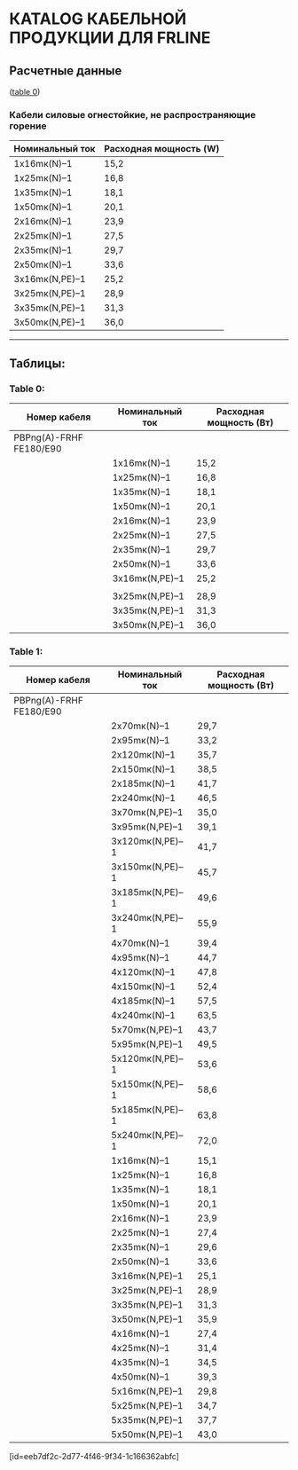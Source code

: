 # КATALOG КАБЕЛЬНОЙ ПРОДУКЦИИ ДЛЯ FRLINE

## Расчетные данные  
([table 0](#eeb7df2c-2d77-4f46-9f34-1c166362abfc))

### Кабели силовые огнестойкие, не распространяющие горение  

| **Номинальный ток** | **Расходная мощность (W)** |
|---------------------|----------------------------|
| 1x16mк(N)–1          | 15,2                       |
| 1x25mк(N)–1          | 16,8                       |
| 1x35mк(N)–1          | 18,1                       |
| 1x50mк(N)–1          | 20,1                       |
| 2x16mк(N)–1          | 23,9                       |
| 2x25mк(N)–1          | 27,5                       |
| 2x35mк(N)–1          | 29,7                       |
| 2x50mк(N)–1          | 33,6                       |
| 3x16mк(N,PE)–1       | 25,2                       |
| 3x25mк(N,PE)–1      | 28,9                       |
| 3x35mк(N,PE)–1       | 31,3                       |
| 3x50mк(N,PE)–1       | 36,0                       |

---

## Таблицы:

### Table 0:
| Номер кабеля | Номинальный ток | Расходная мощность (Вт) |
|--------------|------------------|-------------------------|
| PBPng(A)-FRHF FE180/E90 |            |                        |
|              | 1х16mк(N)–1     | 15,2                    |
|              | 1х25mк(N)–1     | 16,8                    |
|              | 1х35mк(N)–1     | 18,1                    |
|              | 1х50mк(N)–1     | 20,1                    |
|              | 2х16mк(N)–1     | 23,9                    |
|              | 2х25mк(N)–1     | 27,5                    |
|              | 2х35mк(N)–1     | 29,7                    |
|              | 2х50mк(N)–1     | 33,6                    |
|              | 3х16mк(N,PE)–1 | 25,2                    |
|              |                |                         |
|              | 3х25mк(N,PE)–1 | 28,9                    |
|              | 3х35mк(N,PE)–1 | 31,3                    |
|              | 3х50mк(N,PE)–1 | 36,0                    |

### Table 1:
| Номер кабеля | Номинальный ток | Расходная мощность (Вт) |
|---------------|-------------------|------------------------|
| PBPng(A)-FRHF FE180/E90 |             |                      |
|                 | 2х70mк(N)–1     | 29,7                   |
|                 | 2х95mк(N)–1     | 33,2                   |
|                 | 2х120mк(N)–1    | 35,7                   |
|                 | 2х150mк(N)–1    | 38,5                   |
|                 | 2х185mк(N)–1    | 41,7                   |
|                 | 2х240mк(N)–1    | 46,5                   |
|                 | 3х70mк(N,PE)–1  | 35,0                   |
|                 | 3х95mк(N,PE)–1  | 39,1                   |
|                 | 3х120mк(N,PE)–1 | 41,7                   |
|                 | 3х150mк(N,PE)–1 | 45,7                   |
|                 | 3х185mк(N,PE)–1 | 49,6                   |
|                 | 3х240mк(N,PE)–1 | 55,9                   |
|                 | 4х70mк(N)–1     | 39,4                   |
|                 | 4х95mк(N)–1     | 44,7                   |
|                 | 4х120mк(N)–1   | 47,8                   |
|                 | 4х150mк(N)–1   | 52,4                   |
|                 | 4х185mк(N)–1   | 57,5                   |
|                 | 4х240mк(N)–1   | 63,5                   |
|                 | 5х70mк(N,PE)–1 | 43,7                   |
|                 | 5х95mк(N,PE)–1 | 49,5                   |
|                 | 5х120mк(N,PE)–1| 53,6                   |
|                 | 5х150mк(N,PE)–1| 58,6                   |
|                 | 5х185mк(N,PE)–1| 63,8                   |
|                 | 5х240mк(N,PE)–1| 72,0                   |
|                 | 1х16mк(N)–1    | 15,1                   |
|                 | 1х25mк(N)–1    | 16,8                   |
|                 | 1х35mк(N)–1    | 18,1                   |
|                 | 1х50mк(N)–1    | 20,1                   |
|                 | 2х16mк(N)–1    | 23,9                   |
|                 | 2х25mк(N)–1    | 27,4                   |
|                 | 2х35mк(N)–1    | 29,6                   |
|                 | 2х50mк(N)–1    | 33,6                   |
|                 | 3х16mк(N,PE)–1 | 25,1                   |
|                 | 3х25mк(N,PE)–1 | 28,9                   |
|                 | 3х35mк(N,PE)–1 | 31,3                   |
|                 | 3х50mк(N,PE)–1 | 35,9                   |
|                 | 4х16mк(N)–1    | 27,4                   |
|                 | 4х25mк(N)–1    | 31,4                   |
|                 | 4х35mк(N)–1    | 34,5                   |
|                 | 4х50mк(N)–1    | 39,3                   |
|                 | 5х16mк(N,PE)–1 | 29,8                   |
|                 | 5х25mк(N,PE)–1 | 34,7                   |
|                 | 5х35mк(N,PE)–1 | 37,7                   |
|                 | 5х50mк(N,PE)–1 | 43,0                   |


[id=eeb7df2c-2d77-4f46-9f34-1c166362abfc]  